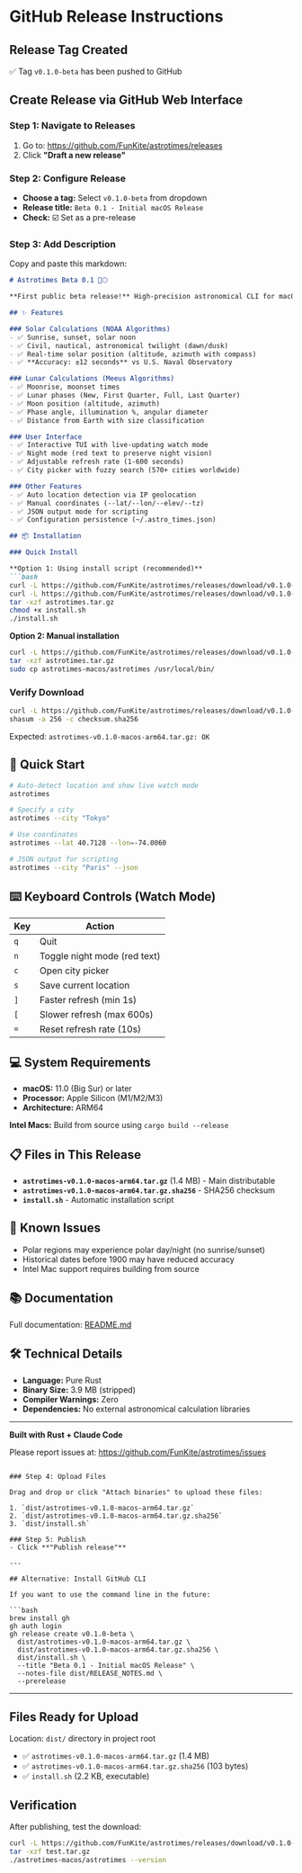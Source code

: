 # GitHub Release Instructions

## Release Tag Created
✅ Tag `v0.1.0-beta` has been pushed to GitHub

## Create Release via GitHub Web Interface

### Step 1: Navigate to Releases
1. Go to: https://github.com/FunKite/astrotimes/releases
2. Click **"Draft a new release"**

### Step 2: Configure Release
- **Choose a tag:** Select `v0.1.0-beta` from dropdown
- **Release title:** `Beta 0.1 - Initial macOS Release`
- **Check:** ☑️ Set as a pre-release

### Step 3: Add Description

Copy and paste this markdown:

```markdown
# Astrotimes Beta 0.1 🌅🌕

**First public beta release!** High-precision astronomical CLI for macOS.

## ✨ Features

### Solar Calculations (NOAA Algorithms)
- ✅ Sunrise, sunset, solar noon
- ✅ Civil, nautical, astronomical twilight (dawn/dusk)
- ✅ Real-time solar position (altitude, azimuth with compass)
- ✅ **Accuracy: ±12 seconds** vs U.S. Naval Observatory

### Lunar Calculations (Meeus Algorithms)
- ✅ Moonrise, moonset times
- ✅ Lunar phases (New, First Quarter, Full, Last Quarter)
- ✅ Moon position (altitude, azimuth)
- ✅ Phase angle, illumination %, angular diameter
- ✅ Distance from Earth with size classification

### User Interface
- ✅ Interactive TUI with live-updating watch mode
- ✅ Night mode (red text to preserve night vision)
- ✅ Adjustable refresh rate (1-600 seconds)
- ✅ City picker with fuzzy search (570+ cities worldwide)

### Other Features
- ✅ Auto location detection via IP geolocation
- ✅ Manual coordinates (--lat/--lon/--elev/--tz)
- ✅ JSON output mode for scripting
- ✅ Configuration persistence (~/.astro_times.json)

## 📦 Installation

### Quick Install

**Option 1: Using install script (recommended)**
```bash
curl -L https://github.com/FunKite/astrotimes/releases/download/v0.1.0-beta/astrotimes-v0.1.0-macos-arm64.tar.gz -o astrotimes.tar.gz
curl -L https://github.com/FunKite/astrotimes/releases/download/v0.1.0-beta/install.sh -o install.sh
tar -xzf astrotimes.tar.gz
chmod +x install.sh
./install.sh
```

**Option 2: Manual installation**
```bash
curl -L https://github.com/FunKite/astrotimes/releases/download/v0.1.0-beta/astrotimes-v0.1.0-macos-arm64.tar.gz -o astrotimes.tar.gz
tar -xzf astrotimes.tar.gz
sudo cp astrotimes-macos/astrotimes /usr/local/bin/
```

### Verify Download

```bash
curl -L https://github.com/FunKite/astrotimes/releases/download/v0.1.0-beta/astrotimes-v0.1.0-macos-arm64.tar.gz.sha256 -o checksum.sha256
shasum -a 256 -c checksum.sha256
```

Expected: `astrotimes-v0.1.0-macos-arm64.tar.gz: OK`

## 🚀 Quick Start

```bash
# Auto-detect location and show live watch mode
astrotimes

# Specify a city
astrotimes --city "Tokyo"

# Use coordinates
astrotimes --lat 40.7128 --lon=-74.0060

# JSON output for scripting
astrotimes --city "Paris" --json
```

## ⌨️ Keyboard Controls (Watch Mode)

| Key | Action |
|-----|--------|
| `q` | Quit |
| `n` | Toggle night mode (red text) |
| `c` | Open city picker |
| `s` | Save current location |
| `]` | Faster refresh (min 1s) |
| `[` | Slower refresh (max 600s) |
| `=` | Reset refresh rate (10s) |

## 💻 System Requirements

- **macOS:** 11.0 (Big Sur) or later
- **Processor:** Apple Silicon (M1/M2/M3)
- **Architecture:** ARM64

**Intel Macs:** Build from source using `cargo build --release`

## 📋 Files in This Release

- **`astrotimes-v0.1.0-macos-arm64.tar.gz`** (1.4 MB) - Main distributable
- **`astrotimes-v0.1.0-macos-arm64.tar.gz.sha256`** - SHA256 checksum
- **`install.sh`** - Automatic installation script

## 🐛 Known Issues

- Polar regions may experience polar day/night (no sunrise/sunset)
- Historical dates before 1900 may have reduced accuracy
- Intel Mac support requires building from source

## 📚 Documentation

Full documentation: [README.md](https://github.com/FunKite/astrotimes/blob/main/README.md)

## 🛠️ Technical Details

- **Language:** Pure Rust
- **Binary Size:** 3.9 MB (stripped)
- **Compiler Warnings:** Zero
- **Dependencies:** No external astronomical calculation libraries

---

**Built with Rust + Claude Code**

Please report issues at: https://github.com/FunKite/astrotimes/issues
```

### Step 4: Upload Files

Drag and drop or click "Attach binaries" to upload these files:

1. `dist/astrotimes-v0.1.0-macos-arm64.tar.gz`
2. `dist/astrotimes-v0.1.0-macos-arm64.tar.gz.sha256`
3. `dist/install.sh`

### Step 5: Publish
- Click **"Publish release"**

---

## Alternative: Install GitHub CLI

If you want to use the command line in the future:

```bash
brew install gh
gh auth login
gh release create v0.1.0-beta \
  dist/astrotimes-v0.1.0-macos-arm64.tar.gz \
  dist/astrotimes-v0.1.0-macos-arm64.tar.gz.sha256 \
  dist/install.sh \
  --title "Beta 0.1 - Initial macOS Release" \
  --notes-file dist/RELEASE_NOTES.md \
  --prerelease
```

---

## Files Ready for Upload

Location: `dist/` directory in project root

- ✅ `astrotimes-v0.1.0-macos-arm64.tar.gz` (1.4 MB)
- ✅ `astrotimes-v0.1.0-macos-arm64.tar.gz.sha256` (103 bytes)
- ✅ `install.sh` (2.2 KB, executable)

## Verification

After publishing, test the download:

```bash
curl -L https://github.com/FunKite/astrotimes/releases/download/v0.1.0-beta/astrotimes-v0.1.0-macos-arm64.tar.gz -o test.tar.gz
tar -xzf test.tar.gz
./astrotimes-macos/astrotimes --version
```

